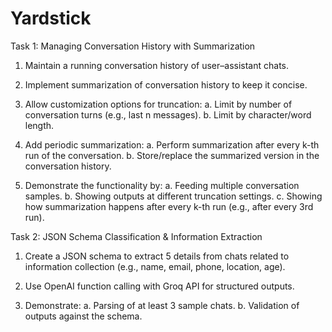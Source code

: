 # Yardstick
Task 1: Managing Conversation History with Summarization
1. Maintain a running conversation history of user–assistant chats.
2. Implement summarization of conversation history to keep it concise.
3. Allow customization options for truncation:
a. Limit by number of conversation turns (e.g., last n messages).
b. Limit by character/word length.

4. Add periodic summarization:
a. Perform summarization after every k-th run of the conversation.
b. Store/replace the summarized version in the conversation history.

5. Demonstrate the functionality by:
a. Feeding multiple conversation samples.
b. Showing outputs at different truncation settings.
c. Showing how summarization happens after every k-th run (e.g., after every 3rd run).

Task 2: JSON Schema Classification & Information Extraction

1. Create a JSON schema to extract 5 details from chats related to information collection (e.g., name, email, phone, location, age).

2. Use OpenAI function calling with Groq API for structured outputs.

3. Demonstrate:
a. Parsing of at least 3 sample chats.
b. Validation of outputs against the schema.
